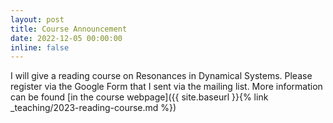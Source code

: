 ```yaml
---
layout: post
title: Course Announcement
date: 2022-12-05 00:00:00
inline: false
---
```


I will give a reading course on Resonances in Dynamical Systems. Please register via the Google Form that I sent via the mailing list. More information can be found [in the course webpage]({{ site.baseurl }}{% link _teaching/2023-reading-course.md %})